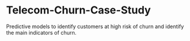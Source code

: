 # Telecom-Churn-Case-Study
Predictive models to identify customers at high risk of churn and identify the main indicators of churn.
